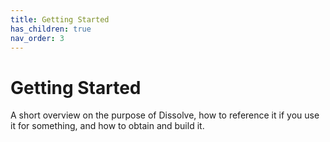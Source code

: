 ```yaml
---
title: Getting Started
has_children: true
nav_order: 3
---
```

# Getting Started

A short overview on the purpose of Dissolve, how to reference it if you use it for something, and how to obtain and build it.
